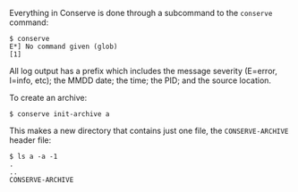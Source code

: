 Everything in Conserve is done through a subcommand to the `conserve` command:

    $ conserve
    E*] No command given (glob)
    [1]

All log output has a prefix which includes the message severity (E=error,
I=info, etc); the MMDD date; the time; the PID; and the source location.

To create an archive:

    $ conserve init-archive a

This makes a new directory that contains just one file, the `CONSERVE-ARCHIVE`
header file:

    $ ls a -a -1
    .
    ..
    CONSERVE-ARCHIVE
